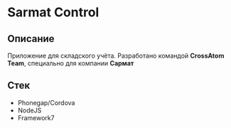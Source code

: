 # Sarmat Control

## Описание
Приложение для складского учёта. Разработано командой **CrossAtom Team**, специально для компании **Сармат**

## Стек
+ Phonegap/Cordova
+ NodeJS
+ Framework7